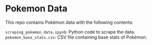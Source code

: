 # Pokemon Data

This repo contains Pokémon data with the following contents:

``scraping_pokemon_data.ipynb``: Python code to scrape the data.  
``pokemon_base_stats.csv``: CSV file containing base stats of Pokémon.
